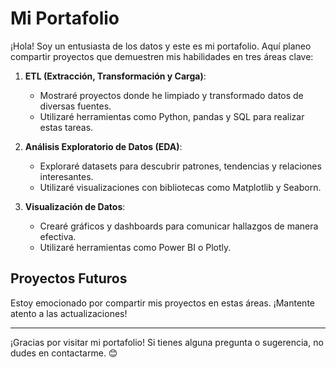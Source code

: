 # Mi Portafolio

¡Hola! Soy un entusiasta de los datos y este es mi portafolio. Aquí planeo compartir proyectos que demuestren mis habilidades en tres áreas clave:

1. **ETL (Extracción, Transformación y Carga)**:
   - Mostraré proyectos donde he limpiado y transformado datos de diversas fuentes.
   - Utilizaré herramientas como Python, pandas y SQL para realizar estas tareas.

2. **Análisis Exploratorio de Datos (EDA)**:
   - Exploraré datasets para descubrir patrones, tendencias y relaciones interesantes.
   - Utilizaré visualizaciones con bibliotecas como Matplotlib y Seaborn.

3. **Visualización de Datos**:
   - Crearé gráficos y dashboards para comunicar hallazgos de manera efectiva.
   - Utilizaré herramientas como Power BI o Plotly.

## Proyectos Futuros

Estoy emocionado por compartir mis proyectos en estas áreas. ¡Mantente atento a las actualizaciones!

---

¡Gracias por visitar mi portafolio! Si tienes alguna pregunta o sugerencia, no dudes en contactarme. 😊
